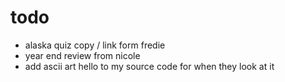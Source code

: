 # todo

- alaska quiz copy / link form fredie
- year end review from nicole
- add ascii art hello to my source code for when they look at it

